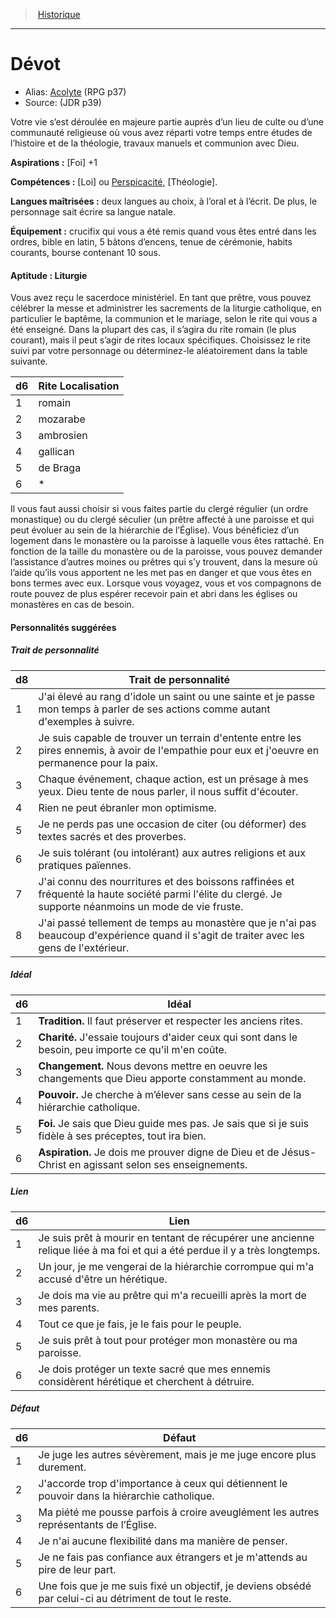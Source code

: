 
<!--BackgroundItem-->

> <!--ParentNameLink-->[Historique](backgrounds_fr.md)<!--/ParentNameLink-->

---

# <!--Name-->Dévot<!--/Name-->

- Alias: <!--AltName-->[Acolyte](background_devot_en.md) (RPG p37)<!--/AltName-->
- Source: <!--Source-->(JDR p39)<!--/Source-->

<!--Description-->

Votre vie s’est déroulée en majeure partie auprès d’un lieu de culte ou d’une communauté religieuse où vous avez réparti votre temps entre études de l’histoire et de la théologie, travaux manuels et communion avec Dieu.

<!--/Description-->

**Aspirations :** <!--Aspirations-->[Foi] +1<!--/Aspirations-->

**Compétences :** <!--SkillProficiencies-->[Loi] ou [Perspicacité], [Théologie].<!--/SkillProficiencies-->

**Langues maîtrisées :** <!--MasteredLanguages-->deux langues au choix, à l’oral et à l’écrit. De plus, le personnage sait écrire sa langue natale.<!--/MasteredLanguages-->

**Équipement :** <!--Equipment-->crucifix qui vous a été remis quand vous êtes entré dans les ordres, bible en latin, 5 bâtons d’encens, tenue de cérémonie, habits courants, bourse contenant 10 sous.<!--/Equipment-->

<!--FeatureItem-->

#### <!--Name-->Aptitude : Liturgie<!--/Name-->

<!--Description-->

Vous avez reçu le sacerdoce ministériel. En tant que prêtre, vous pouvez célébrer la messe et administrer les sacrements de la liturgie catholique, en particulier le baptême, la communion et le mariage, selon le rite qui vous a été enseigné. Dans la plupart des cas, il s’agira du rite romain (le plus courant), mais il peut s’agir de rites locaux spécifiques. Choisissez le rite suivi par votre personnage ou déterminez-le aléatoirement dans la table suivante.

|d6|Rite Localisation|
|---|---|
|1|romain|Rite le plus couramment suivi à travers <!--br-->l’Europe|
|2|mozarabe|Péninsule ibérique et sud de l’Italie|
|3|ambrosien|Milan et nord de l’Italie|
|4|gallican|Rite lyonnais et rite parisien autour des <!--br-->deux villes françaises|
|5|de Braga|Braga et nord du Portugal|
|6|*|Rites spécifiques à un ordre : rites bénédictin <!--br-->, carmélitain, cartusien, cistercien, dominicain, <!--br-->franciscain, etc.|

Il vous faut aussi choisir si vous faites partie du clergé régulier (un ordre monastique) ou du clergé séculier (un prêtre affecté à une paroisse et qui peut évoluer au sein de la hiérarchie de l’Église). Vous bénéficiez d’un logement dans le monastère ou la paroisse à laquelle vous êtes rattaché. En fonction de la taille du monastère ou de la paroisse, vous pouvez demander l’assistance d’autres moines ou prêtres qui s’y trouvent, dans la mesure où l’aide qu’ils vous apportent ne les met pas en danger et que vous êtes en bons termes avec eux. Lorsque vous voyagez, vous et vos compagnons de route pouvez de plus espérer recevoir pain et abri dans les églises ou monastères en cas de besoin.

<!--/Description-->

<!--/FeatureItem-->

<!--Items-->

#### <!--Name-->Personnalités suggérées<!--/Name-->

<!--PersonalityTraitItem-->

##### <!--Name-->Trait de personnalité<!--/Name-->

<!--Table-->

|d8|Trait de personnalité|
|---|---|
|1|J'ai élevé au rang d'idole un saint ou une sainte <!--br-->et je passe mon temps à parler de ses actions <!--br-->comme autant d'exemples à suivre.|
|2|Je suis capable de trouver un terrain d'entente <!--br-->entre les pires ennemis, à avoir de l'empathie <!--br-->pour eux et j'oeuvre en permanence pour la <!--br-->paix.|
|3|Chaque événement, chaque action, est un <!--br-->présage à mes yeux. Dieu tente de nous <!--br-->parler, il nous suffit d'écouter.|
|4|Rien ne peut ébranler mon optimisme.|
|5|Je ne perds pas une occasion de citer (ou <!--br-->déformer) des textes sacrés et des proverbes.|
|6|Je suis tolérant (ou intolérant) aux autres <!--br-->religions et aux pratiques païennes.|
|7|J'ai connu des nourritures et des boissons <!--br-->raffinées et fréquenté la haute société parmi <!--br-->l'élite du clergé. Je supporte néanmoins <!--br-->un mode de vie fruste.|
|8|J'ai passé tellement de temps au monastère <!--br-->que je n'ai pas beaucoup d'expérience quand il <!--br-->s'agit de traiter avec les gens de l'extérieur.|

<!--/Table-->

<!--/PersonalityTraitItem-->

<!--PersonalityIdealItem-->

##### <!--Name-->Idéal<!--/Name-->

<!--Table-->

|d6|Idéal|
|---|---|
|1|**Tradition.** Il faut préserver et respecter <!--br-->les anciens rites.|
|2|**Charité.** J'essaie toujours d'aider ceux qui sont <!--br-->dans le besoin, peu importe ce qu'il m'en coûte.|
|3|**Changement.** Nous devons mettre en oeuvre <!--br-->les changements que Dieu apporte <!--br-->constamment au monde.|
|4|**Pouvoir.** Je cherche à m’élever sans cesse au sein <!--br-->de la hiérarchie catholique.|
|5|**Foi.** Je sais que Dieu guide mes pas. Je sais <!--br-->que si je suis fidèle à ses préceptes, tout ira <!--br-->bien.|
|6|**Aspiration.** Je dois me prouver digne de Dieu <!--br-->et de Jésus-Christ en agissant selon ses <!--br-->enseignements.|

<!--/Table-->

<!--/PersonalityIdealItem-->

<!--PersonalityLinkItem-->

##### <!--Name-->Lien<!--/Name-->

<!--Table-->

|d6|Lien|
|---|---|
|1|Je suis prêt à mourir en tentant de récupérer <!--br-->une ancienne relique liée à ma foi et qui a été <!--br-->perdue il y a très longtemps.|
|2|Un jour, je me vengerai de la hiérarchie <!--br-->corrompue qui m'a accusé d'être un hérétique.|
|3|Je dois ma vie au prêtre qui m'a recueilli après la <!--br-->mort de mes parents.|
|4|Tout ce que je fais, je le fais pour le peuple.|
|5|Je suis prêt à tout pour protéger mon monastère <!--br-->ou ma paroisse.|
|6|Je dois protéger un texte sacré que mes <!--br-->ennemis considèrent hérétique et cherchent à <!--br-->détruire.|

<!--/Table-->

<!--/PersonalityLinkItem-->

<!--PersonalityDefectItem-->

##### <!--Name-->Défaut<!--/Name-->

<!--Table-->

|d6|Défaut|
|---|---|
|1|Je juge les autres sévèrement, mais je me juge <!--br-->encore plus durement.|
|2|J'accorde trop d'importance à ceux qui <!--br-->détiennent le pouvoir dans la hiérarchie <!--br-->catholique.|
|3|Ma piété me pousse parfois à croire <!--br-->aveuglément les autres représentants de <!--br-->l’Église.|
|4|Je n'ai aucune flexibilité dans ma manière de <!--br-->penser.|
|5|Je ne fais pas confiance aux étrangers et je <!--br-->m'attends au pire de leur part.|
|6|Une fois que je me suis fixé un objectif, je <!--br-->deviens obsédé par celui-ci au détriment de <!--br-->tout le reste.|

<!--/Table-->

<!--/PersonalityDefectItem-->

<!--/Items-->

<!--/BackgroundItem-->

[Investigation]: abilities_intelligence_hd.md#investigation
[Perspicacité]: abilities_wisdom_hd.md#perspicacité
[Religion]: abilities_intelligence_hd.md#religion
[Représentation]: abilities_charisma_hd.md#représentation
[Supercherie]: abilities_charisma_hd.md#supercherie
